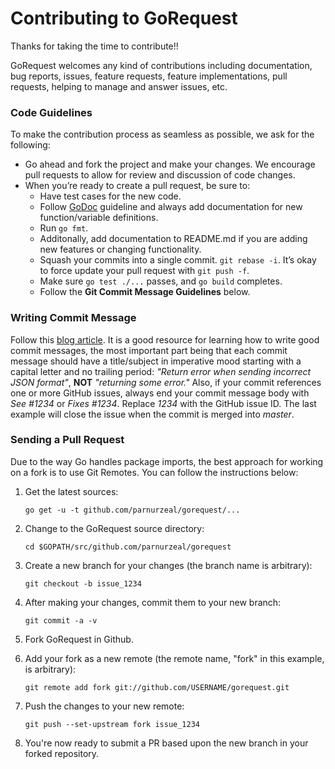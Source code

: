 # Contributing to GoRequest

Thanks for taking the time to contribute!!

GoRequest welcomes any kind of contributions including documentation, bug reports,
issues, feature requests, feature implementations, pull requests, helping to manage and answer issues, etc.

### Code Guidelines

To make the contribution process as seamless as possible, we ask for the following:

* Go ahead and fork the project and make your changes.  We encourage pull requests to allow for review and discussion of code changes.
* When you’re ready to create a pull request, be sure to:
    * Have test cases for the new code.
    * Follow [GoDoc](https://blog.golang.org/godoc-documenting-go-code) guideline and always add documentation for new function/variable definitions.
    * Run `go fmt`.
    * Additonally, add documentation to README.md if you are adding new features or changing functionality.
    * Squash your commits into a single commit. `git rebase -i`. It’s okay to force update your pull request with `git push -f`.
    * Make sure `go test ./...` passes, and `go build` completes.
    * Follow the **Git Commit Message Guidelines** below.

### Writing Commit Message

Follow this [blog article](http://chris.beams.io/posts/git-commit/). It is a good resource for learning how to write good commit messages,
the most important part being that each commit message should have a title/subject in imperative mood starting with a capital letter and no trailing period:
*"Return error when sending incorrect JSON format"*, **NOT** *"returning some error."*
Also, if your commit references one or more GitHub issues, always end your commit message body with *See #1234* or *Fixes #1234*.
Replace *1234* with the GitHub issue ID. The last example will close the issue when the commit is merged into *master*.

### Sending a Pull Request

Due to the way Go handles package imports, the best approach for working on a
fork is to use Git Remotes.  You can follow the instructions below:

1. Get the latest sources:

    ```
    go get -u -t github.com/parnurzeal/gorequest/...
    ```

1. Change to the GoRequest source directory:

    ```
    cd $GOPATH/src/github.com/parnurzeal/gorequest
    ```

1. Create a new branch for your changes (the branch name is arbitrary):

    ```
    git checkout -b issue_1234
    ```

1. After making your changes, commit them to your new branch:

    ```
    git commit -a -v
    ```

1. Fork GoRequest in Github.

1. Add your fork as a new remote (the remote name, "fork" in this example, is arbitrary):

    ```
    git remote add fork git://github.com/USERNAME/gorequest.git
    ```

1. Push the changes to your new remote:

    ```
    git push --set-upstream fork issue_1234
    ```

1. You're now ready to submit a PR based upon the new branch in your forked repository.
